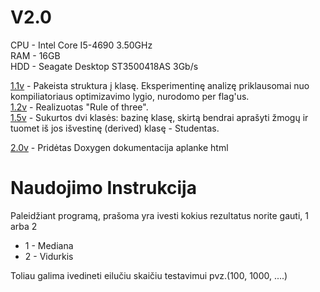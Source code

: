 # V2.0
CPU - Intel Core I5-4690 3.50GHz <br/>
RAM - 16GB <br/>
HDD - Seagate Desktop ST3500418AS 3Gb/s <br/>

[1.1v](https://github.com/RolandGulbinovic/ObjektProg_2/tree/1.1v) - Pakeista struktura į klasę. Eksperimentinę analizę priklausomai nuo kompiliatoriaus optimizavimo lygio, nurodomo per flag'us. <br/>
[1.2v](https://github.com/RolandGulbinovic/ObjektProg_2/tree/1.2v) - Realizuotas "Rule of three". <br/>
[1.5v](https://github.com/RolandGulbinovic/ObjektProg_2/tree/1.5v) - Sukurtos dvi klasės: bazinę klasę, skirtą bendrai aprašyti žmogų ir tuomet iš jos išvestinę (derived) klasę - Studentas. <br/>

[2.0v](https://github.com/RolandGulbinovic/ObjektProg_2/tree/2.0v) - Pridėtas Doxygen dokumentacija aplanke html
# Naudojimo Instrukcija

<p> Paleidžiant programą, prašoma yra ivesti  kokius rezultatus norite gauti, 1 arba 2<p/>

* 1 - Mediana
* 2 - Vidurkis

<p>Toliau galima ivedineti eilučiu skaičiu testavimui pvz.(100, 1000, ....) <p/>
